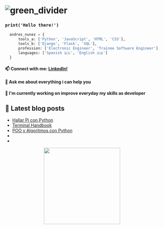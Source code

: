 # ![green_divider](https://user-images.githubusercontent.com/7065401/52071924-c003ad80-2562-11e9-8297-1c6595f8a7ff.png)

### <code>print('Hello there!')</code>

```python
  andres_nunez = {
      tools_a: ['Python', 'JavaScript', 'HTML', 'CSS'],
      tools_b: ['Django', 'Flask', 'SQL'],
      profession: ['Electronic Engineer', 'Trainee Software Engineer'],
      languages: ['Spanish 🇲🇽', 'English 🇬🇧']
  }
```
<h4 align="left">📫 Connect with me: <a href="https://www.linkedin.com/in/andresnunez-5a47a41b8/">LinkedIn!</a></h4>
<h4>💬 Ask me about everything i can help you</h4>
<h4>🔭 I'm currently working on improve everyday  my skills as developer<h4>
 
<h2>📗 Latest blog posts</h2>
  <ul>
    <li><a href="#">Hallar Pi con Python</a></li>
    <li><a href="https://github.com/AndresNunezG/The-A-Blog/tree/main/handbook/Terminal">Terminal Handbook</a></li>
    <li><a href="https://github.com/AndresNunezG/The-A-Blog/tree/main/handbook/PythonAlgoritmosPOO">POO y Algoritmos con Python</a></li>
    <li></li>
    <li></li>
  </ul>  
  
<p align="center">
<img align="center" width="250px" src="https://github-readme-stats.vercel.app/api/top-langs/?username=AndresNunezG"></img> 
</p>
